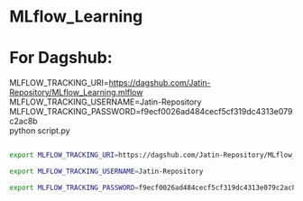 # MLflow_Learning


# For Dagshub:

MLFLOW_TRACKING_URI=https://dagshub.com/Jatin-Repository/MLflow_Learning.mlflow \
MLFLOW_TRACKING_USERNAME=Jatin-Repository \
MLFLOW_TRACKING_PASSWORD=f9ecf0026ad484cecf5cf319dc4313e079c2ac8b \
python script.py


``` bash

export MLFLOW_TRACKING_URI=https://dagshub.com/Jatin-Repository/MLflow_Learning.mlflow

export MLFLOW_TRACKING_USERNAME=Jatin-Repository

export MLFLOW_TRACKING_PASSWORD=f9ecf0026ad484cecf5cf319dc4313e079c2ac8b

```